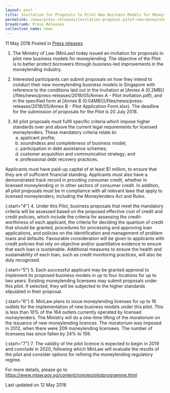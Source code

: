 ```yaml
---
layout: post
title: Invitation for Proposals to Pilot New Business Models for Moneylending
permalink: /news/press-releases/invitation-proposal-pilot-new-moneylending-business-models
breadcrumb: Press Releases
collection_name: news
---
```


11 May 2018 Posted in [Press releases](/news/press-releases)


1. The Ministry of Law (MinLaw) today issued an invitation for proposals to pilot new business models for moneylending. The objective of the Pilot is to better protect borrowers through business-led improvements in the moneylending industry.

 

2. Interested participants can submit proposals on how they intend to conduct their new moneylending business models in Singapore with reference to the conditions laid out in the Invitation at [Annex A (0.2MB)](/files/news/press-releases/2018/05/Annex A - Pilot Invitation.pdf), and in the specified form at [Annex B (0.04MB)](/files/news/press-releases/2018/05/Annex B - Pilot Application Form.xlsx). The deadline for the submission of proposals for the Pilot is 20 July 2018.

 
<ol start="3">
<li>All pilot proposals must fulfil specific criteria which impose higher standards over and above the current legal requirements for licensed moneylenders. These mandatory criteria relate to:
 
<ol style="list-style-type: lower-alpha;">
<li>applicant profile;</li>
 <li>soundndess and completeness of business model;</li>
 <li>participation in debt assistance schemes;</li>
 <li>customer acquisition and communication strategy; and</li>
 <li>professional debt recovery practices.</li>
 </ol>
 </li>
</ol>

Applicants must have paid-up capital of at least $1 million, to ensure that they are of sufficient financial standing. Applicants must also have a demonstrated track record in providing consumer credit, whether in licensed moneylending or in other sectors of consumer credit. In addition, all pilot proposals must be in compliance with all relevant laws that apply to licensed moneylenders, including the Moneylenders Act and Rules.

{:start="4"}
4. Under this Pilot, business proposals that meet the mandatory criteria will be assessed based on the proposed effective cost of credit and credit policies, which include the criteria for assessing the credit-worthiness of each applicant, the criteria for deciding the quantum of credit that should be granted, procedures for processing and approving loan applications, and policies on the identification and management of problem loans and defaults. Favourable consideration will be given to applicants with credit policies that rely on objective and/or quantitative evidence to ensure that each loan is sustainable. Additional measures to ensure the health and sustainability of each loan, such as credit monitoring practices, will also be duly recognised.

{:start="5"}
5. Each successful applicant may be granted approval to implement its proposed business models in up to four locations for up to two years. Existing moneylending licensees may submit proposals under this pilot. If selected, they will be subjected to the higher standards stipulated in their proposal.  

{:start="6"}
6. MinLaw plans to issue moneylending licenses for up to 16 outlets for the implementation of new business models under this pilot. This is less than 10% of the 164 outlets currently operated by licensed moneylenders. The Ministry will do a one-time lifting of the moratorium on the issuance of new moneylending licences. The moratorium was imposed in 2012, when there were 209 moneylending licensees. The number of licensees has since fallen by 24% to 159.      


{:start="7"}
7. The validity of the pilot licence is expected to begin in 2019 and conclude in 2020, following which MinLaw will evaluate the results of the pilot and consider options for refining the moneylending regulatory regime.  
  
For more details, please go to https://www.mlaw.gov.sg/content/rom/en/pilotprogramme.html 

<p class="right-side-updated">Last updated on 12 May 2018</p>
